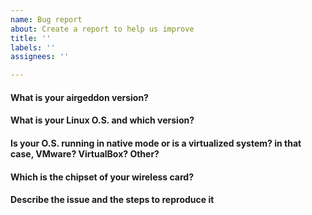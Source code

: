 ```yaml
---
name: Bug report
about: Create a report to help us improve
title: ''
labels: ''
assignees: ''

---
```


<!--- Please, consider to contact us on Discord or IRC before opening an issue. More info and Discord invitation link here: https://github.com/v1s1t0r1sh3r3/airgeddon/wiki/Contact -->
<!--- Before opening an issue, keep in mind that many of the common questions are already addressed in the Wiki FAQ Section. Please avoid asking questions that are already answered there. Link here: https://github.com/v1s1t0r1sh3r3/airgeddon/wiki/FAQ%20&%20Troubleshooting -->
<!--- Answer the questions to provide maximum of info -->
<!--- Filling this issue template is mandatory. Otherwise, the issue can be directly closed -->
<!--- Write in English only -->
<!--- If additional info is required and requested by airgeddon's staff, you have 7 days to respond, otherwise the issue will be closed -->
<!--- Read the Issue Creation Policy on Contributing section before creating the issue -->

#### What is your airgeddon version?

<!--- Insert answer here -->

#### What is your Linux O.S. and which version?

<!--- Insert answer here, e.g. Kali Linux 2019.1, Ubuntu 18.04 -->

#### Is your O.S. running in native mode or is a virtualized system? in that case, VMware? VirtualBox? Other?

<!--- Insert answer here, e.g. I'm using a VMware virtual machine -->

#### Which is the chipset of your wireless card?

<!--- Insert answer here if apply -->

#### Describe the issue and the steps to reproduce it

<!--- Insert description here. Screenshots or any clarifying info are welcome too -->
